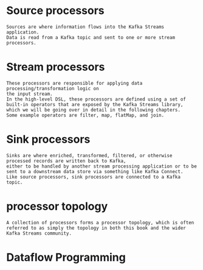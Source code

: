 #   Source processors
    Sources are where information flows into the Kafka Streams application.
    Data is read from a Kafka topic and sent to one or more stream processors.

#   Stream processors
    These processors are responsible for applying data processing/transformation logic on 
    the input stream. 
    In the high-level DSL, these processors are defined using a set of built-in operators that are exposed by the Kafka Streams library, which we will be going over in detail in the following chapters.
    Some example operators are filter, map, flatMap, and join.

#   Sink processors
    Sinks are where enriched, transformed, filtered, or otherwise processed records are written back to Kafka, 
    either to be handled by another stream processing application or to be sent to a downstream data store via something like Kafka Connect.
    Like source processors, sink processors are connected to a Kafka topic.

#   processor topology
    A collection of processors forms a processor topology, which is often referred to as simply the topology in both this book and the wider Kafka Streams community.

#   Dataflow Programming
    

